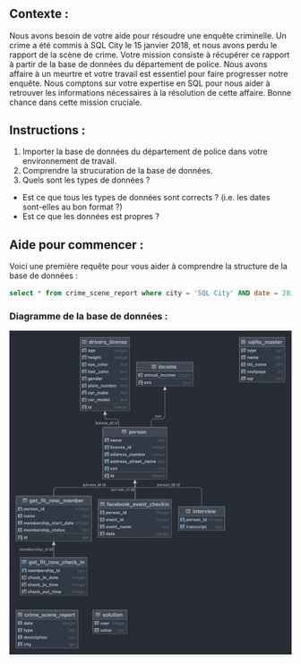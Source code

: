 # 



## Contexte : 
Nous avons besoin de votre aide pour résoudre une enquête criminelle. Un crime a été commis à SQL City le 15 janvier 2018, et nous avons perdu le rapport de la scène de crime. Votre mission consiste à récupérer ce rapport à partir de la base de données du département de police. Nous avons affaire à un meurtre et votre travail est essentiel pour faire progresser notre enquête. Nous comptons sur votre expertise en SQL pour nous aider à retrouver les informations nécessaires à la résolution de cette affaire. Bonne chance dans cette mission cruciale.

## Instructions :
1. Importer la base de données du département de police dans votre environnement de travail.
2. Comprendre la strucuration de la base de données.
3. Quels sont les types de données ? 
* Est ce que tous les types de données sont corrects ? (i.e. les dates sont-elles au bon format ?)
* Est ce que les données est propres ? 

## Aide pour commencer :
Voici une première requête pour vous aider à comprendre la structure de la base de données :
```sql
select * from crime_scene_report where city = 'SQL City' AND date = 20180115
```
### Diagramme de la base de données :

![ER](../images/crime_scene_report.png)